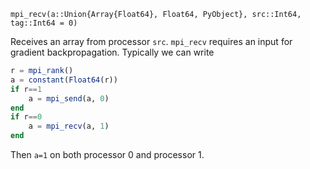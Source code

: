 ```
mpi_recv(a::Union{Array{Float64}, Float64, PyObject}, src::Int64, tag::Int64 = 0)
```

Receives an array from processor `src`. `mpi_recv` requires an input for gradient backpropagation.  Typically we can write

```julia
r = mpi_rank()
a = constant(Float64(r))
if r==1
    a = mpi_send(a, 0)
end
if r==0
    a = mpi_recv(a, 1)
end
```

Then `a=1` on both processor 0 and processor 1.
